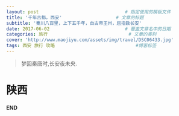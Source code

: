 ```yaml
---
layout: post								# 指定使用的模板文件
title: '千年古都，西安'				    # 文章的标题
subtitle: '秦川八百里，上下五千年，自古帝王州，屈指数长安'
date: 2017-06-02							# 覆盖文章名中的日期
categories: 旅行								# 文章的类别
cover: 'http://www.maojiyu.com/assets/img/travel/DSC06433.jpg'
tags: 西安 旅行 攻略								#博客标签
---
```


> 梦回秦唐时,长安夜未央.

# 陕西

#### END




